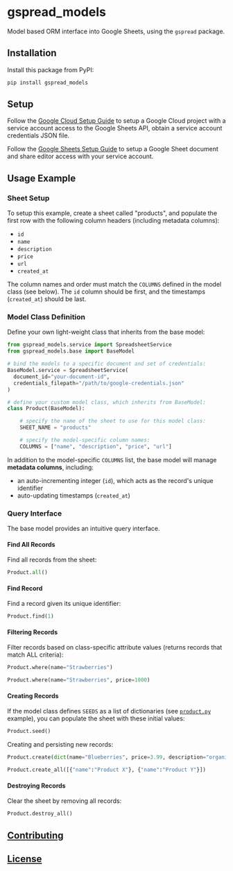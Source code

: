 # gspread_models

Model based ORM interface into Google Sheets, using the `gspread` package.

## Installation

Install this package from PyPI:

```sh
pip install gspread_models
```

## Setup

Follow the [Google Cloud Setup Guide](./docs/admin/GOOGLE_CLOUD.md) to setup a Google Cloud project with a service account access to the Google Sheets API, obtain a service account credentials JSON file.

Follow the [Google Sheets Setup Guide](./docs/admin/GOOGLE_SHEETS.md) to setup a Google Sheet document and share editor access with your service account.

## Usage Example

### Sheet Setup

To setup this example, create a sheet called "products", and populate the first row with the following column headers (including metadata columns):

  + `id`
  + `name`
  + `description`
  + `price`
  + `url`
  + `created_at`

The column names and order must match the `COLUMNS` defined in the model class (see below). The `id` column should be first, and the timestamps (`created_at`) should be last.

### Model Class Definition

Define your own light-weight class that inherits from the base model:

```python
from gspread_models.service import SpreadsheetService
from gspread_models.base import BaseModel

# bind the models to a specific document and set of credentials:
BaseModel.service = SpreadsheetService(
  document_id="your-document-id",
  credentials_filepath="/path/to/google-credentials.json"
)

# define your custom model class, which inherits from BaseModel:
class Product(BaseModel):

    # specify the name of the sheet to use for this model class:
    SHEET_NAME = "products"

    # specify the model-specific column names:
    COLUMNS = ["name", "description", "price", "url"]

```

In addition to the model-specific `COLUMNS` list, the base model will manage **metadata columns**, including:
  + an auto-incrementing integer (`id`), which acts as the record's unique identifier
  + auto-updating timestamps (`created_at`)

### Query Interface

The base model provides an intuitive query interface.

#### Find All Records

Find all records from the sheet:

```py
Product.all()
```

#### Find Record

Find a record given its unique identifier:

```py
Product.find(1)
```

#### Filtering Records

Filter records based on class-specific attribute values (returns records that match ALL criteria):

```py
Product.where(name="Strawberries")

Product.where(name="Strawberries", price=1000)
```




#### Creating Records

If the model class defines `SEEDS` as a list of dictionaries (see [`product.py`](/test/models/product.py) example), you can populate the sheet with these initial values:

```py
Product.seed()
```

Creating and persisting new records:

```py
Product.create(dict(name="Blueberries", price=3.99, description="organic blues"))
```

```py
Product.create_all([{"name":"Product X"}, {"name":"Product Y"}])
```


#### Destroying Records

Clear the sheet by removing all records:

```py
Product.destroy_all()
```

## [Contributing](/.github/CONTRIBUTING.md)

## [License](/LICENSE)
